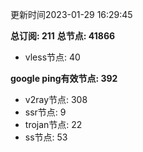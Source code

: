 更新时间2023-01-29 16:29:45

**总订阅: 211**
**总节点: 41866**
- vless节点: 40

**google ping有效节点: 392**
- v2ray节点: 308
- ssr节点: 9
- trojan节点: 22
- ss节点: 53
